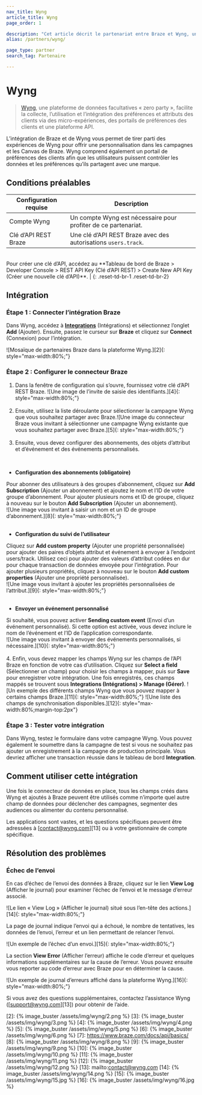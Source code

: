 ```yaml
---
nav_title: Wyng
article_title: Wyng
page_order: 1

description: "Cet article décrit le partenariat entre Braze et Wyng, une plateforme de données facultatives « zero party », qui facilite la collecte, l’utilisation et l’intégration des préférences et attributs des clients via des micro-expériences, des portails de préférences des clients et une plateforme API."
alias: /partners/wyng/

page_type: partner
search_tag: Partenaire

---
```


# Wyng

> [Wyng][0], une plateforme de données facultatives « zero party », facilite la collecte, l’utilisation et l’intégration des préférences et attributs des clients via des micro-expériences, des portails de préférences des clients et une plateforme API.

L’intégration de Braze et de Wyng vous permet de tirer parti des expériences de Wyng pour offrir une personnalisation dans les campagnes et les Canvas de Braze. Wyng comprend également un portail de préférences des clients afin que les utilisateurs puissent contrôler les données et les préférences qu’ils partagent avec une marque.

## Conditions préalables

| Configuration requise | Description |
| ----------- | ----------- |
| Compte Wyng | Un compte Wyng est nécessaire pour profiter de ce partenariat. |
| Clé d’API REST Braze | Une clé d’API REST Braze avec des autorisations `users.track`. <br>
<br>
 Pour créer une clé d’API, accédez au **Tableau de bord de Braze > Developer Console > REST API Key (Clé d’API REST) > Create New API Key (Créer une nouvelle clé d’API)**. |
{: .reset-td-br-1 .reset-td-br-2}

## Intégration

### Étape 1 : Connecter l’intégration Braze

Dans Wyng, accédez à [**Integrations**][1] (Intégrations) et sélectionnez l’onglet **Add** (Ajouter). Ensuite, passez le curseur sur **Braze** et cliquez sur **Connect** (Connexion) pour l’intégration.

![Mosaïque de partenaires Braze dans la plateforme Wyng.][2]{: style="max-width:80%;"}

### Étape 2 : Configurer le connecteur Braze

1. Dans la fenêtre de configuration qui s’ouvre, fournissez votre clé d’API REST Braze.
![Une image de l’invite de saisie des identifiants.][4]{: style="max-width:80%;"}<br><br>
2. Ensuite, utilisez la liste déroulante pour sélectionner la campagne Wyng que vous souhaitez partager avec Braze.![Une image du connecteur Braze vous invitant à sélectionner une campagne Wyng existante que vous souhaitez partager avec Braze.][5]{: style="max-width:80%;"}<br><br>
3. Ensuite, vous devez configurer des abonnements, des objets d’attribut et d’événement et des événements personnalisés.<br>
<br>

- **Configuration des abonnements (obligatoire)**<br>

Pour abonner des utilisateurs à des groupes d’abonnement, cliquez sur **Add Subscription** (Ajouter un abonnement) et ajoutez le nom et l’ID de votre groupe d’abonnement. Pour ajouter plusieurs noms et ID de groupe, cliquez à nouveau sur le bouton **Add Subscription** (Ajouter un abonnement).<br>
![Une image vous invitant à saisir un nom et un ID de groupe d’abonnement.][8]{: style="max-width:80%;"}<br><br>
- **Configuration du suivi de l’utilisateur**<br>

Cliquez sur **Add custom property** (Ajouter une propriété personnalisée) pour ajouter des paires d’objets attribut et événement à envoyer à l’endpoint users/track. Utilisez ceci pour ajouter des valeurs d’attribut codées en dur pour chaque transaction de données envoyée pour l’intégration. Pour ajouter plusieurs propriétés, cliquez à nouveau sur le bouton **Add custom properties** (Ajouter une propriété personnalisée).<br>
![Une image vous invitant à ajouter les propriétés personnalisées de l’attribut.][9]{: style="max-width:80%;"}<br><br>
- **Envoyer un événement personnalisé**<br>

Si souhaité, vous pouvez activer **Sending custom event** (Envoi d’un événement personnalisé). Si cette option est activée, vous devez inclure le nom de l’événement et l’ID de l’application correspondante.<br>
![Une image vous invitant à envoyer des événements personnalisés, si nécessaire.][10]{: style="max-width:80%;"}<br><br>
4. Enfin, vous devez mapper les champs Wyng sur les champs de l’API Braze en fonction de votre cas d’utilisation. Cliquez sur **Select a field** (Sélectionner un champ) pour choisir les champs à mapper, puis sur **Save** pour enregistrer votre intégration. Une fois enregistrés, ces champs mappés se trouvent sous **Integrations (Intégrations) > Manage (Gérer)**.
![Un exemple des différents champs Wyng que vous pouvez mapper à certains champs Braze.][11]{: style="max-width:80%;"}
![Une liste des champs de synchronisation disponibles.][12]{: style="max-width:80%;margin-top:2px"}

### Étape 3 : Tester votre intégration

Dans Wyng, testez le formulaire dans votre campagne Wyng. Vous pouvez également le soumettre dans la campagne de test si vous ne souhaitez pas ajouter un enregistrement à la campagne de production principale. Vous devriez afficher une transaction réussie dans le tableau de bord **Integration**.

## Comment utiliser cette intégration

Une fois le connecteur de données en place, tous les champs créés dans Wyng et ajoutés à Braze peuvent être utilisés comme n’importe quel autre champ de données pour déclencher des campagnes, segmenter des audiences ou alimenter du contenu personnalisé.

Les applications sont vastes, et les questions spécifiques peuvent être adressées à [contact@wyng.com][13] ou à votre gestionnaire de compte spécifique.

## Résolution des problèmes

### Échec de l’envoi

En cas d’échec de l’envoi des données à Braze, cliquez sur le lien **View Log** (Afficher le journal) pour examiner l’échec de l’envoi et le message d’erreur associé.

![Le lien « View Log » (Afficher le journal) situé sous l’en-tête des actions.][14]{: style="max-width:80%;"}

La page de journal indique l’envoi qui a échoué, le nombre de tentatives, les données de l’envoi, l’erreur et un lien permettant de relancer l’envoi.

![Un exemple de l’échec d’un envoi.][15]{: style="max-width:80%;"}

La section **View Error** (Afficher l’erreur) affiche le code d’erreur et quelques informations supplémentaires sur la cause de l’erreur. Vous pouvez ensuite vous reporter au code d’erreur avec Braze pour en déterminer la cause.

![Un exemple de journal d’erreurs affiché dans la plateforme Wyng.][16]{: style="max-width:80%;"}

Si vous avez des questions supplémentaires, contactez l’assistance Wyng ([support@wyng.com][13]) pour obtenir de l’aide.

[0]: https://wyng.com/
[1]: https://wyng.com/dashboard/integrations/
[2]: {% image_buster /assets/img/wyng/2.png %}
[3]: {% image_buster /assets/img/wyng/3.png %}
[4]: {% image_buster /assets/img/wyng/4.png %}
[5]: {% image_buster /assets/img/wyng/5.png %}
[6]: {% image_buster /assets/img/wyng/6.png %}
[7]: https://www.braze.com/docs/api/basics/
[8]: {% image_buster /assets/img/wyng/8.png %}
[9]: {% image_buster /assets/img/wyng/9.png %}
[10]: {% image_buster /assets/img/wyng/10.png %}
[11]: {% image_buster /assets/img/wyng/11.png %}
[12]: {% image_buster /assets/img/wyng/12.png %}
[13]: mailto:contact@wyng.com
[14]: {% image_buster /assets/img/wyng/14.png %}
[15]: {% image_buster /assets/img/wyng/15.jpg %}
[16]: {% image_buster /assets/img/wyng/16.jpg %}
